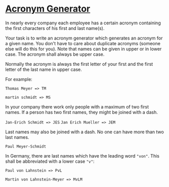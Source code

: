 # [Acronym Generator](https://www.codewars.com/kata/acronym-generator "https://www.codewars.com/kata/576a599359b11651bc00040e")

In nearly every company each employee has a certain acronym containing the first characters of his first and last name(s).

Your task is to write an acronym generator which generates an acronym for a given name. You don't have to care about duplicate acronyms (someone else will do this for you). Note that names can be given in upper or in lower case. The acronym shall always be upper case.

Normally the acronym is always the first letter of your first and the first letter of the last name in upper case.

For example: 

``Thomas Meyer => TM`` 

``martin schmidt => MS``

In your company there work only people with a maximum of two first names. If a person has two first names, they might be joined with a dash.


``Jan-Erich Schmidt => JES``
``Jan Erich Mueller => JEM``

Last names may also be joined with a dash. No one can have more than two last names.

``Paul Meyer-Schmidt``

In Germany, there are last names which have the leading word ``"von"``. This shall be abbreviated with a lower case ``"v"``:


``Paul von Lahnstein => PvL``

``Martin von Lahnstein-Meyer => MvLM``